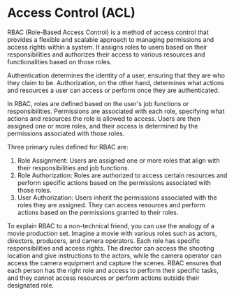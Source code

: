 # Access Control (ACL)

RBAC (Role-Based Access Control) is a method of access control that provides a flexible and scalable approach to managing permissions and access rights within a system. It assigns roles to users based on their responsibilities and authorizes their access to various resources and functionalities based on those roles.

Authentication determines the identity of a user, ensuring that they are who they claim to be. Authorization, on the other hand, determines what actions and resources a user can access or perform once they are authenticated.

In RBAC, roles are defined based on the user's job functions or responsibilities. Permissions are associated with each role, specifying what actions and resources the role is allowed to access. Users are then assigned one or more roles, and their access is determined by the permissions associated with those roles.

Three primary rules defined for RBAC are:

1. Role Assignment: Users are assigned one or more roles that align with their responsibilities and job functions.
2. Role Authorization: Roles are authorized to access certain resources and perform specific actions based on the permissions associated with those roles.
3. User Authorization: Users inherit the permissions associated with the roles they are assigned. They can access resources and perform actions based on the permissions granted to their roles.

To explain RBAC to a non-technical friend, you can use the analogy of a movie production set. Imagine a movie with various roles such as actors, directors, producers, and camera operators. Each role has specific responsibilities and access rights. The director can access the shooting location and give instructions to the actors, while the camera operator can access the camera equipment and capture the scenes. RBAC ensures that each person has the right role and access to perform their specific tasks, and they cannot access resources or perform actions outside their designated role.